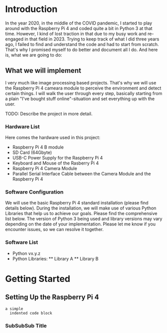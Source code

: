# Introduction
In the year 2020, in the middle of the COVID pandemic, I started to play around with the Raspberry Pi 4 and coded quite a bit in Python 3 at that time. However, I kind of lost traction in that due to my busy work and re-engaged in that field in 2023. Trying to keep track of what I did three years ago, I failed to find and understand the code and had to start from scratch. That's why I promised myself to do better and document all I do. And here is, what we are going to do:

## What we will implement
I very much like image processing based projects. That's why we will use the Raspberry Pi 4 cameara module to perceive the environment and detect certain things. I will walk the user through every step, basically starting from a plain "I've bought stuff online"-situation and set everything up with the user.

TODO: Describe the project in more detail.

### Hardware List
Here comes the hardware used in this project:
* Raspberry Pi 4 B module
* SD Card (64Gbyte)
* USB-C Power Supply for the Raspberry Pi 4
* Keyboard and Mouse of the Rasberry Pi 4
* Raspberry Pi 4 Camera Module
* Parallel Serial Interface Cable between the Camera Module and the Raspberry Pi 4

### Software Configuration
We will use the basic Raspberry Pi 4 standard installation (please find details below). During the installation, we will make use of various Python Libraries that help us to achieve our goals. Please find the comprehensive list below. The version of Python 3 being used and library versions may vary depending on the date of your implementation. Please let me know if you encounter issues, so we can resolve it together.

### Software List
* Python vx.y.z
* Python Libraries:
** Library A
** Library B

# Getting Started
## Setting Up the Raspberry Pi 4

<pre><code>a simple
  indented code block
</code></pre>

### SubSubSub Title
